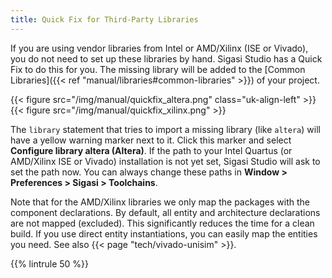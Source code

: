 ```yaml
---
title: Quick Fix for Third-Party Libraries
---
```


If you are using vendor libraries from Intel or AMD/Xilinx (ISE or Vivado),
you do not need to set up these libraries by hand. Sigasi Studio has a Quick Fix
to do this for you.
The missing library will be added to the [Common Libraries]({{< ref "manual/libraries#common-libraries" >}}) of your project.

{{< figure src="/img/manual/quickfix_altera.png" class="uk-align-left" >}}
{{< figure src="/img/manual/quickfix_xilinx.png"  >}}

The `library` statement that tries to import a missing library (like
`altera`) will have a yellow warning marker next to it. Click this
marker and select **Configure library altera (Altera)**. If the path to your
Intel Quartus (or AMD/Xilinx ISE or Vivado) installation is not yet set, Sigasi Studio will
ask to set the path now. You can always change these paths in **Window
\> Preferences \> Sigasi \> Toolchains**.

Note that for the AMD/Xilinx libraries we only map the packages with the
component declarations. By default, all entity and architecture
declarations are not mapped (excluded). This significantly reduces the
time for a clean build. If you use direct entity instantiations, you can
easily map the entities you need.
See also {{< page "tech/vivado-unisim" >}}.

{{% lintrule 50 %}}